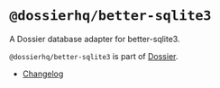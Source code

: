 # `@dossierhq/better-sqlite3`

A Dossier database adapter for better-sqlite3.

`@dossierhq/better-sqlite3` is part of [Dossier](https://www.dossierhq.dev/).

- [Changelog](./CHANGELOG.md)
